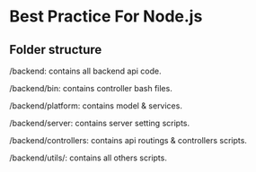 # Best Practice For Node.js

## Folder structure

/backend: contains all backend api code.

/backend/bin: contains controller bash files.

/backend/platform: contains model & services.

/backend/server: contains server setting scripts.

/backend/controllers: contains api routings & controllers scripts.

/backend/utils/: contains all others scripts.